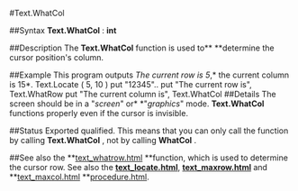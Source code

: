
#Text.WhatCol

##Syntax
**Text.WhatCol** : **int**

##Description
The **Text.WhatCol** function is used to** **determine the cursor position's column.

##Example
This program outputs *The current row is 5*,* the current column is 15*.
        Text.Locate  ( 5, 10 )
        put "12345"..
        put "The current row is", Text.WhatRow
        put "The current column is", Text.WhatCol
##Details
The screen should be in a "*screen*" or* *"*graphics*" mode. **Text.WhatCol** functions properly even if the cursor is invisible.

##Status
Exported qualified.
This means that you can only call the function by calling **Text.WhatCol** , not by calling **WhatCol** .

##See also
the **[text_whatrow.html](Text.WhatRow) **function, which is used to determine the cursor row. See also the **[text_locate.html](Text.Locate)**, **[text_maxrow.html](Text.maxrow)** and **[text_maxcol.html](Text.maxcol) **[procedure.html](procedure).
